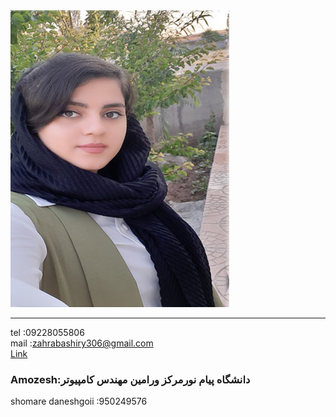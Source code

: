 <img src="https://github.com/zahrabashiry/zahrabashiry.github.io/blob/master/avatar-01%20(2).png?raw=true">

---
tel  :09228055806 <br/>
mail :zahrabashiry306@gmail.com <br/>
<a href="https://quera.ir/profile/zahra361">Link</a>

### Amozesh:دانشگاه پیام نورمرکز ورامین مهندس کامپیوتر
shomare daneshgoii :950249576
